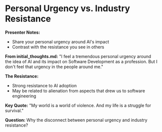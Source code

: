 # Personal Urgency vs. Industry Resistance

**Presenter Notes:**
- Share your personal urgency around AI's impact
- Contrast with the resistance you see in others

**From initial_thoughts.md:**
"I feel a tremendous personal urgency around the idea of AI and its impact on Software Development as a profession. But I don't feel that urgency in the people around me."

**The Resistance:**
- Strong resistance to AI adoption
- May be related to alienation from aspects that drew us to software engineering

**Key Quote:** "My world is a world of violence. And my life is a struggle for survival."

**Question:** Why the disconnect between personal urgency and industry resistance? 